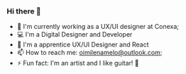 ### Hi there 👋

- 🔭 I'm currently working as a UX/UI designer at Conexa;
- 💻 I'm a Digital Designer and Developer 
- 💎 I'm a apprentice UX/UI Designer and React 
- 📫 How to reach me: oimilenamelo@outlook.com;
- ⚡ Fun fact: I'm an artist and I like guitar! :metal:
<!--
**MilenaMelo/MilenaMelo** is a ✨ _special_ ✨ repository because its `README.md` (this file) appears on your GitHub profile.

Here are some ideas to get you started:

- 🔭 I'm currently working as a UX/UI designer at Conexa;
- 💻 I'm a Digital Designer and Developer 
- 💎 I'm a apprentice UX/UI Designer and React Frameork 
- 📫 How to reach me: oimilenamelo@outlook.com;
- ⚡ Fun fact: I'm an artist and I like guitar! :metal:

